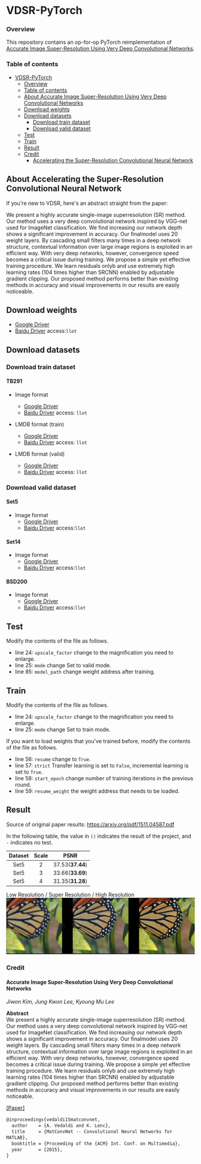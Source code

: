 # VDSR-PyTorch

### Overview

This repository contains an op-for-op PyTorch reimplementation of [Accurate Image Super-Resolution Using Very Deep Convolutional Networks](https://arxiv.org/abs/1511.04587).

### Table of contents

- [VDSR-PyTorch](#vdsr-pytorch)
    - [Overview](#overview)
    - [Table of contents](#table-of-contents)
    - [About Accurate Image Super-Resolution Using Very Deep Convolutional Networks](#about-accelerating-the-super-resolution-convolutional-neural-network)
    - [Download weights](#download-weights)
    - [Download datasets](#download-datasets)
        - [Download train dataset](#download-train-dataset)
        - [Download valid dataset](#download-valid-dataset)
    - [Test](#test)
    - [Train](#train)
    - [Result](#result)
    - [Credit](#credit)
        - [Accelerating the Super-Resolution Convolutional Neural Network](#accurate-image-super-resolution-using-very-deep-convolutional-networks)

## About Accelerating the Super-Resolution Convolutional Neural Network

If you're new to VDSR, here's an abstract straight from the paper:

We present a highly accurate single-image superresolution (SR) method. Our method uses a very deep convolutional network inspired by VGG-net used for
ImageNet classification. We find increasing our network depth shows a significant improvement in accuracy. Our finalmodel uses 20 weight layers. By
cascading small filters many times in a deep network structure, contextual information over large image regions is exploited in an efficient way. With
very deep networks, however, convergence speed becomes a critical issue during training. We propose a simple yet effective training procedure. We
learn residuals onlyb and use extremely high learning rates
(104 times higher than SRCNN) enabled by adjustable gradient clipping. Our proposed method performs better than existing methods in accuracy and
visual improvements in our results are easily noticeable.

## Download weights

- [Google Driver](https://drive.google.com/drive/folders/1vrf4VdjuQXCmVo0uqs3kTlls-fPaRRpc?usp=sharing)
- [Baidu Driver](https://pan.baidu.com/s/16HnByHXp0cW57RfpdwHahQ) access:`llot`

## Download datasets

### Download train dataset

#### TB291

- Image format
    - [Google Driver](https://drive.google.com/drive/folders/13wiE6YqIhyix0RFxpFONJ7Zz_00CttdX?usp=sharing)
    - [Baidu Driver](https://pan.baidu.com/s/1mhbFj0Nvwthmgx07Gas5BQ) access: `llot`

- LMDB format (train)
    - [Google Driver](https://drive.google.com/drive/folders/1BPqN08QHk_xFnMJWMS8grfh_vesVs8Jf?usp=sharing)
    - [Baidu Driver](https://pan.baidu.com/s/1eqeORnKcTmGatx2kAG92-A) access: `llot`

- LMDB format (valid)
    - [Google Driver](https://drive.google.com/drive/folders/1bYqqKk6NJ9wUfxTH2t_LbdMTB04OUicc?usp=sharing)
    - [Baidu Driver](https://pan.baidu.com/s/1W34MeEtLY0m-bOrnaveVmw) access: `llot`

### Download valid dataset

#### Set5

- Image format
    - [Google Driver](https://drive.google.com/file/d/1GtQuoEN78q3AIP8vkh-17X90thYp_FfU/view?usp=sharing)
    - [Baidu Driver](https://pan.baidu.com/s/1dlPcpwRPUBOnxlfW5--S5g) access:`llot`

#### Set14

- Image format
    - [Google Driver](https://drive.google.com/file/d/1CzwwAtLSW9sog3acXj8s7Hg3S7kr2HiZ/view?usp=sharing)
    - [Baidu Driver](https://pan.baidu.com/s/1KBS38UAjM7bJ_e6a54eHaA) access:`llot`

#### BSD200

- Image format
    - [Google Driver](https://drive.google.com/file/d/1cdMYTPr77RdOgyAvJPMQqaJHWrD5ma5n/view?usp=sharing)
    - [Baidu Driver](https://pan.baidu.com/s/1xahPw4dNNc3XspMMOuw1Bw) access:`llot`

## Test

Modify the contents of the file as follows.

- line 24: `upscale_factor` change to the magnification you need to enlarge.
- line 25: `mode` change Set to valid mode.
- line 85: `model_path` change weight address after training.

## Train

Modify the contents of the file as follows.

- line 24: `upscale_factor` change to the magnification you need to enlarge.
- line 25: `mode` change Set to train mode.

If you want to load weights that you've trained before, modify the contents of the file as follows.

- line 56: `resume` change to `True`.
- line 57: `strict` Transfer learning is set to `False`, incremental learning is set to `True`.
- line 58: `start_epoch` change number of training iterations in the previous round.
- line 59: `resume_weight` the weight address that needs to be loaded.

## Result

Source of original paper results: https://arxiv.org/pdf/1511.04587.pdf

In the following table, the value in `()` indicates the result of the project, and `-` indicates no test.

| Dataset | Scale |       PSNR       |
|:-------:|:-----:|:----------------:|
|  Set5   |   2   | 37.53(**37.44**) |
|  Set5   |   3   | 33.66(**33.69**) |
|  Set5   |   4   | 31.35(**31.28**) |

Low Resolution / Super Resolution / High Resolution
<span align="center"><img src="assets/result.png"/></span>

### Credit

#### Accurate Image Super-Resolution Using Very Deep Convolutional Networks

_Jiwon Kim, Jung Kwon Lee, Kyoung Mu Lee_ <br>

**Abstract** <br>
We present a highly accurate single-image superresolution (SR) method. Our method uses a very deep convolutional network inspired by VGG-net used for
ImageNet classification. We find increasing our network depth shows a significant improvement in accuracy. Our finalmodel uses 20 weight layers. By
cascading small filters many times in a deep network structure, contextual information over large image regions is exploited in an efficient way. With
very deep networks, however, convergence speed becomes a critical issue during training. We propose a simple yet effective training procedure. We
learn residuals onlyb and use extremely high learning rates
(104 times higher than SRCNN) enabled by adjustable gradient clipping. Our proposed method performs better than existing methods in accuracy and
visual improvements in our results are easily noticeable.

[[Paper]](https://arxiv.org/pdf/1511.04587)

```
@inproceedings{vedaldi15matconvnet,
  author    = {A. Vedaldi and K. Lenc},
  title     = {MatConvNet -- Convolutional Neural Networks for MATLAB},
  booktitle = {Proceeding of the {ACM} Int. Conf. on Multimedia},
  year      = {2015},
}
```

